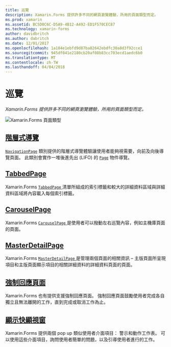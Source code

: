 ```yaml
---
title: 巡覽
description: Xamarin.Forms 提供許多不同的網頁瀏覽體驗，所用的頁面類型而定。
ms.prod: xamarin
ms.assetid: BC5D0C6C-D5A9-4B12-A492-ED1F570CEC87
ms.technology: xamarin-forms
author: davidbritch
ms.author: dabritch
ms.date: 12/01/2017
ms.openlocfilehash: 1a184e1ebfd9d87ba82642ebdfc30a8d3f92cce1
ms.sourcegitcommit: 945df041e2180cb20af08b83cc703ecd1aedc6b0
ms.translationtype: MT
ms.contentlocale: zh-TW
ms.lasthandoff: 04/04/2018
---
```

# <a name="navigation"></a>巡覽

_Xamarin.Forms 提供許多不同的網頁瀏覽體驗，所用的頁面類型而定。_

![](images/page-types.png "Xamarin.Forms 頁面類型")

## <a name="hierarchical-navigationhierarchicalmd"></a>[階層式導覽](hierarchical.md)

[`NavigationPage`](https://developer.xamarin.com/api/type/Xamarin.Forms.NavigationPage/) 類別提供的階層式導覽體驗讓使用者能夠視需要，向前及向後導覽頁面。 此類別會實作一堆後進先出 (LIFO) 的 [`Page`](https://developer.xamarin.com/api/type/Xamarin.Forms.Page/) 物件導覽。

## <a name="tabbedpagetabbed-pagemd"></a>[TabbedPage](tabbed-page.md)

Xamarin.Forms [ `TabbedPage` ](https://developer.xamarin.com/api/type/Xamarin.Forms.TabbedPage/)清單所組成的索引標籤和較大的詳細資料區域與詳細資料區域將內容載入每個索引標籤。

## <a name="carouselpagecarousel-pagemd"></a>[CarouselPage](carousel-page.md)

Xamarin.Forms [ `CarouselPage` ](https://developer.xamarin.com/api/type/Xamarin.Forms.CarouselPage/)是使用者可以撥動左右巡覽內容，例如主機庫頁面的頁面。

## <a name="masterdetailpagemaster-detail-pagemd"></a>[MasterDetailPage](master-detail-page.md)

Xamarin.Forms [ `MasterDetailPage` ](https://developer.xamarin.com/api/type/Xamarin.Forms.MasterDetailPage/)是管理兩個頁面的相關資訊 – 主版頁面所呈現項目和主版頁面顯示項目的相關詳細資料的詳細資料頁面的頁面。

## <a name="modal-pagesmodalmd"></a>[強制回應頁面](modal.md)

Xamarin.Forms 也有提供支援強制回應頁面。 強制回應頁面鼓勵使用者完成各自獨立且無法離開的工作，直到完成或取消工作為止。

## <a name="displaying-pop-upspop-upsmd"></a>[顯示快顯視窗](pop-ups.md)

Xamarin.Forms 提供兩個 pop up 類似使用者介面項目： 警示和動作工作表。 可以使用這些介面項目，詢問使用者簡單的問題，以及引導使用者進行的工作。

